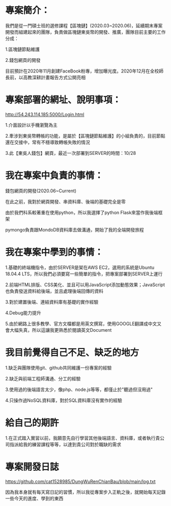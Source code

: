 # 專案簡介：

我們是從一門碩士班的選修課程【區塊鏈】(2020.03~2020.06)，延續期末專案開發而組建起來的團隊，負責做區塊鏈東吳幣的開發、推廣，團隊目前主要的工作分成：
  
1.區塊鏈節點維護
  
2.錢包網頁的開發
  
目前預計在2020年11月創建FaceBook粉專，增加曝光度。2020年12月在全校師長前，以高教深耕計畫報告方式公開亮相

# 專案部署的網址、說明事項：

http://54.243.114.185:5000/Login.html

1.介面設計以手機瀏覽為主

2.牽涉到東吳幣轉帳的功能，是屬於【區塊鏈節點維護】的小組負責的，目前節點還在交接中，常有不穩導致轉帳失敗的情況

3.此【東吳人錢包】網頁，最近一次部署到SERVER的時間：10/28

# 我在專案中負責的事情：

錢包網頁的開發(2020.06~Current)

在此之前，我對於網頁開發、串資料庫、後端的基礎完全是零

由於我們科系較著重在使用python，所以我選擇了python Flask來當作我後端框架

pymongo負責跟MondoDB資料庫去做溝通，開始了我的全端開發旅程

# 我在專案中學到的事情：

1.基礎的終端機指令，由於SERVER是架在AWS EC2，選用的系統是Ubuntu 18.04.4 LTS，所以我們必須要寫一些簡單的指令，把專案部署到SERVER上運行

2.前端HTML排版、CSS美化、並且可以用JavaScript添加動態效果；JavaScript也負責發送資料給後端，並且處理後端回傳的資料

3.對於建置後端、連結資料庫有基礎的實作經驗

4.Debug能力提升

5.由於網路上很多教學、官方文檔都是用英文撰寫，使用GOOGLE翻譯成中文又會大幅失真，所以這讓我更熟悉於閱讀英文Document

# 我目前覺得自己不足、缺乏的地方

1.缺乏與團隊使用git、github共同維護一份專案的經驗

2.缺乏與前端工程師溝通、分工的經驗

3.使用過的後端語言太少，像php、node.js等等，都僅止於"聽過但沒用過"

4.只操作過NoSQL資料庫，對於SQL資料庫沒有實作的經驗

# 給自己的期許

1.在正式踏入實習以前，我願意先自行學習其他後端語言、資料庫，或者執行貴公司指派給我的練習課程等等，以達到貴公司對於職缺的需求

# 專案開發日誌

https://github.com/cat1528985/DungWuRenChianBau/blob/main/log.txt

因為我本身就有每天寫日記的習慣，所以我從專案步入正軌之後，就開始每天記錄一些今天的進度、學到的東西
